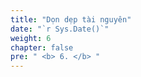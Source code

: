 ```yaml
---
title: "Dọn dẹp tài nguyên"
date: "`r Sys.Date()`"
weight: 6
chapter: false
pre: " <b> 6. </b> "
---
```

